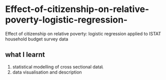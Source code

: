 # Effect-of-citizenship-on-relative-poverty-logistic-regression-
Effect of citizenship on relative poverty: logistic regression applied to ISTAT household budget survey data

## what I learnt
1) statistical modelling of cross sectional data\
2) data visualisation and description 
